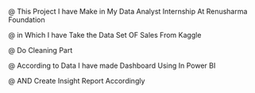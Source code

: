 @ This Project I have Make in My Data Analyst Internship At Renusharma Foundation 

@ in Which I have Take the Data Set OF Sales From Kaggle

@ Do Cleaning Part

@ According to Data I have made Dashboard Using In Power BI

@ AND Create Insight Report  Accordingly

